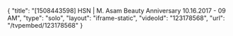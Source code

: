 {
    "title": "[1508443598] HSN | M. Asam Beauty Anniversary 10.16.2017 - 09 AM",
    "type": "solo",
    "layout": "iframe-static",
    "videoId": "123178568",
    "url": "\/tvpembed\/123178568"
}